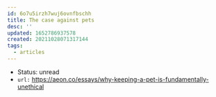 ```yaml
---
id: 6o7u5irzh7wuj6ovnfbschh
title: The case against pets
desc: ''
updated: 1652786937578
created: 20211028071317144
tags:
  - articles
---
```


- Status: unread
- `url:` https://aeon.co/essays/why-keeping-a-pet-is-fundamentally-unethical
